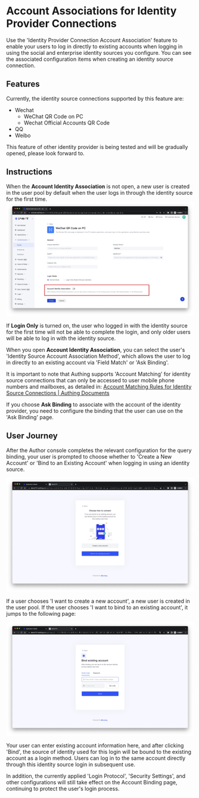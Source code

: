 # Account Associations for Identity Provider Connections

<LastUpdated/>

Use the 'Identity Provider Connection Account Association' feature to enable your users to log in directly to existing accounts when logging in using the social and enterprise identity sources you configure. You can see the associated configuration items when creating an identity source connection.

## Features

Currently, the identity source connections supported by this feature are:

- Wechat
  - WeChat QR Code on PC
  - Wechat Official Accounts QR Code
- QQ
- Weibo

This feature of other identity provider is being tested and will be gradually opened, please look forward to.

## Instructions

When the **Account Identity Association** is not open, a new user is created in the user pool by default when the user logs in through the identity source for the first time.
![](./images/account1.jpg)

If **Login Only** is turned on, the user who logged in with the identity source for the first time will not be able to complete the login, and only older users will be able to log in with the identity source.

When you open **Account Identity Association**, you can select the user's 'Identity Source Account Association Method', which allows the user to log in directly to an existing account via 'Field Match' or 'Ask Binding'.

It is important to note that Authing supports 'Account Matching' for identity source connections that can only be accessed to user mobile phone numbers and mailboxes, as detailed in: [Account Matching Rules for Identity Source Connections | Authing Documents](./user-mapping.md)

If you choose **Ask Binding** to associate with the account of the identity provider, you need to configure the binding that the user can use on the 'Ask Binding' page.

## User Journey

After the Author console completes the relevant configuration for the query binding, your user is prompted to choose whether to 'Create a New Account' or 'Bind to an Existing Account' when logging in using an identity source.

![](./images/account2.jpg)

If a user chooses 'I want to create a new account', a new user is created in the user pool. If the user chooses 'I want to bind to an existing account', it jumps to the following page:

![](./images/account3.jpg)

Your user can enter existing account information here, and after clicking 'Bind', the source of identity used for this login will be bound to the existing account as a login method. Users can log in to the same account directly through this identity source login in subsequent use.

In addition, the currently applied 'Login Protocol', 'Security Settings', and other configurations will still take effect on the Account Binding page, continuing to protect the user's login process.
